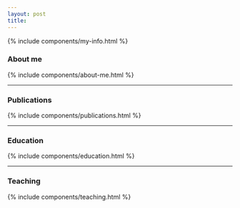 ```yaml
---
layout: post
title: 
---
```


{% include components/my-info.html %}

### About me
{% include components/about-me.html %}

--- 

### Publications
{% include components/publications.html %}

---

### Education
{% include components/education.html %}

---

### Teaching
{% include components/teaching.html %}



